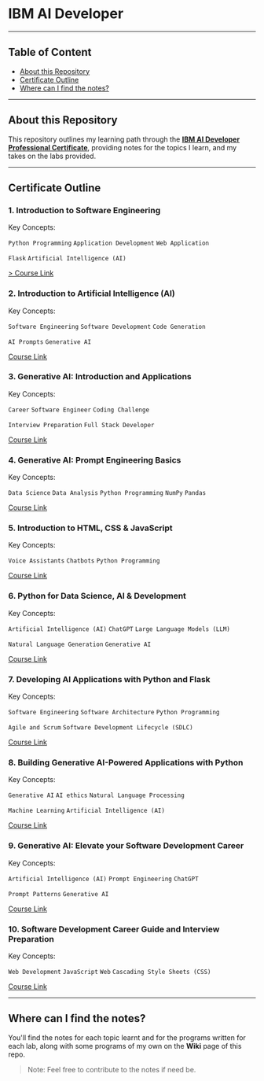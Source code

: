 # IBM AI Developer

---

## Table of Content

- [About this Repository](#about-this-repository)
- [Certificate Outline](#certificate-outline)
- [Where can I find the notes?](#where-can-i-find-the-notes)

---

## About this Repository

This repository outlines my learning path through the [**IBM AI Developer Professional Certificate**](https://www.coursera.org/professional-certificates/applied-artifical-intelligence-ibm-watson-ai), providing notes
for the topics I learn, and my takes on the labs provided.

---

## Certificate Outline

### 1. Introduction to Software Engineering

Key Concepts:

`Python Programming` `Application Development` `Web Application`

`Flask` `Artificial Intelligence (AI)`

[> Course Link](https://www.coursera.org/learn/introduction-to-software-engineering?specialization=applied-artifical-intelligence-ibm-watson-ai)

### 2. Introduction to Artificial Intelligence (AI)

Key Concepts:

`Software Engineering` `Software Development` `Code Generation`

`AI Prompts` `Generative AI`

[Course Link](https://www.coursera.org/learn/introduction-to-ai?specialization=applied-artifical-intelligence-ibm-watson-ai)

### 3. Generative AI: Introduction and Applications

Key Concepts:

`Career` `Software Engineer` `Coding Challenge`

`Interview Preparation` `Full Stack Developer`

[Course Link](https://www.coursera.org/learn/generative-ai-introduction-and-applications?specialization=applied-artifical-intelligence-ibm-watson-ai)

### 4. Generative AI: Prompt Engineering Basics

Key Concepts:

`Data Science` `Data Analysis` `Python Programming` `NumPy` `Pandas`

[Course Link](https://www.coursera.org/learn/generative-ai-prompt-engineering-for-everyone?specialization=applied-artifical-intelligence-ibm-watson-ai)

### 5. Introduction to HTML, CSS & JavaScript

Key Concepts:

`Voice Assistants` `Chatbots` `Python Programming`

[Course Link](https://www.coursera.org/learn/introduction-html-css-javascript?specialization=applied-artifical-intelligence-ibm-watson-ai)

### 6. Python for Data Science, AI & Development

Key Concepts:

`Artificial Intelligence (AI)` `ChatGPT` `Large Language Models (LLM)`

`Natural Language Generation` `Generative AI`

[Course Link](https://www.coursera.org/learn/python-for-applied-data-science-ai?specialization=applied-artifical-intelligence-ibm-watson-ai)

### 7. Developing AI Applications with Python and Flask

Key Concepts:

`Software Engineering` `Software Architecture` `Python Programming`

`Agile and Scrum` `Software Development Lifecycle (SDLC)`

[Course Link](https://www.coursera.org/learn/python-project-for-ai-application-development?specialization=applied-artifical-intelligence-ibm-watson-ai)

### 8. Building Generative AI-Powered Applications with Python

Key Concepts:

`Generative AI` `AI ethics` `Natural Language Processing`

`Machine Learning` `Artificial Intelligence (AI)`

[Course Link](https://www.coursera.org/learn/building-gen-ai-powered-applications?specialization=applied-artifical-intelligence-ibm-watson-ai)

### 9. Generative AI: Elevate your Software Development Career

Key Concepts:

`Artificial Intelligence (AI)` `Prompt Engineering` `ChatGPT`

`Prompt Patterns` `Generative AI`

[Course Link](https://www.coursera.org/learn/generative-ai-elevate-software-development-career?specialization=applied-artifical-intelligence-ibm-watson-ai)

### 10. Software Development Career Guide and Interview Preparation

Key Concepts:

`Web Development` `JavaScript` `Web` `Cascading Style Sheets (CSS)`

[Course Link](https://www.coursera.org/learn/software-developer-career-guide-and-interview-preparation?specialization=applied-artifical-intelligence-ibm-watson-ai)

---

## Where can I find the notes?

You'll find the notes for each topic learnt and for the programs written for each lab, along with 
some programs of my own on the **Wiki** page of this repo.

> Note: Feel free to contribute to the notes if need be.
